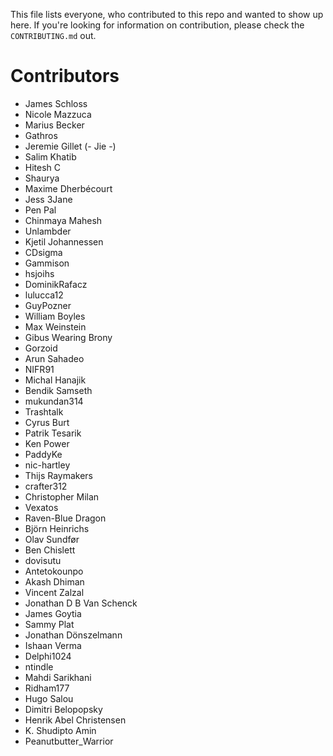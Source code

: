 This file lists everyone, who contributed to this repo and wanted to show up here. If you're looking for information on contribution, please check the `CONTRIBUTING.md` out.

# Contributors

- James Schloss
- Nicole Mazzuca
- Marius Becker
- Gathros
- Jeremie Gillet (- Jie -)
- Salim Khatib
- Hitesh C
- Shaurya
- Maxime Dherbécourt
- Jess 3Jane
- Pen Pal
- Chinmaya Mahesh
- Unlambder
- Kjetil Johannessen
- CDsigma
- Gammison
- hsjoihs
- DominikRafacz
- lulucca12
- GuyPozner
- William Boyles
- Max Weinstein
- Gibus Wearing Brony
- Gorzoid
- Arun Sahadeo
- NIFR91
- Michal Hanajik
- Bendik Samseth
- mukundan314
- Trashtalk
- Cyrus Burt
- Patrik Tesarik
- Ken Power
- PaddyKe
- nic-hartley
- Thijs Raymakers
- crafter312
- Christopher Milan
- Vexatos
- Raven-Blue Dragon
- Björn Heinrichs
- Olav Sundfør
- Ben Chislett
- dovisutu
- Antetokounpo
- Akash Dhiman
- Vincent Zalzal
- Jonathan D B Van Schenck
- James Goytia
- Sammy Plat
- Jonathan Dönszelmann
- Ishaan Verma
- Delphi1024
- ntindle
- Mahdi Sarikhani
- Ridham177
- Hugo Salou
- Dimitri Belopopsky
- Henrik Abel Christensen
- K. Shudipto Amin
- Peanutbutter_Warrior

